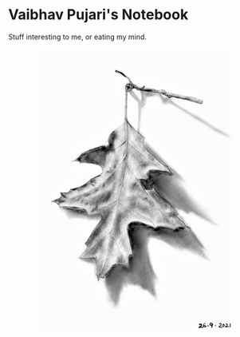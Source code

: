 # Vaibhav Pujari's Notebook

Stuff interesting to me, or eating my mind.

<center>
<img src="content/assets/Leaf1.jpg" width=400px />
</center>